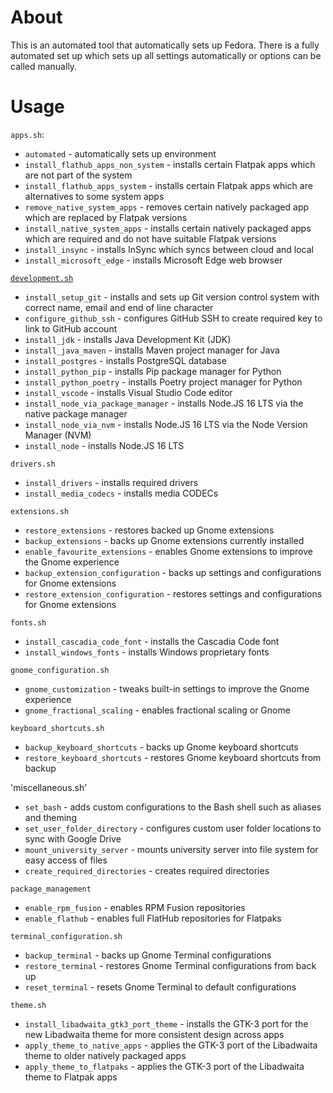 # About 
This is an automated tool that automatically sets up Fedora. There is a fully automated set up which sets up all settings automatically or options can be called manually. 

# Usage
`apps.sh`:
* `automated` - automatically sets up environment 
* `install_flathub_apps_non_system` - installs certain Flatpak apps which are not part of the system
* `install_flathub_apps_system` - installs certain Flatpak apps which are alternatives to some system apps
* `remove_native_system_apps` - removes certain natively packaged app which are replaced by Flatpak versions
* `install_native_system_apps` - installs certain natively packaged apps which are required and do not have suitable Flatpak versions
* `install_insync` - installs InSync which syncs between cloud and local 
* `install_microsoft_edge` - installs Microsoft Edge web browser

[`development.sh`](development.sh)
* `install_setup_git` - installs and sets up Git version control system with correct name, email and end of line character
* `configure_github_ssh` - configures GitHub SSH to create required key to link to GitHub account
* `install_jdk` - installs Java Development Kit (JDK)
* `install_java_maven` - installs Maven project manager for Java
* `install_postgres` - installs PostgreSQL database
* `install_python_pip` - installs Pip package manager for Python
* `install_python_poetry` - installs Poetry project manager for Python
* `install_vscode` - installs Visual Studio Code editor
* `install_node_via_package_manager` - installs Node.JS 16 LTS via the native package manager 
* `install_node_via_nvm` - installs Node.JS 16 LTS via the Node Version Manager (NVM)
* `install_node` - installs Node.JS 16 LTS 

`drivers.sh`
* `install_drivers` - installs required drivers 
* `install_media_codecs` - installs media CODECs

`extensions.sh`
* `restore_extensions` - restores backed up Gnome extensions 
* `backup_extensions` - backs up Gnome extensions currently installed 
* `enable_favourite_extensions` - enables Gnome extensions to improve the Gnome experience
* `backup_extension_configuration` - backs up settings and configurations for Gnome extensions
* `restore_extension_configuration` - restores settings and configurations for Gnome extensions

`fonts.sh` 
* `install_cascadia_code_font` - installs the Cascadia Code font
* `install_windows_fonts` - installs Windows proprietary fonts

`gnome_configuration.sh`
* `gnome_customization` - tweaks built-in settings to improve the Gnome experience
* `gnome_fractional_scaling` - enables fractional scaling or Gnome

`keyboard_shortcuts.sh`
* `backup_keyboard_shortcuts` - backs up Gnome keyboard shortcuts
* `restore_keyboard_shortcuts` - restores Gnome keyboard shortcuts from backup 

'miscellaneous.sh'
* `set_bash` - adds custom configurations to the Bash shell such as aliases and theming
* `set_user_folder_directory` - configures custom user folder locations to sync with Google Drive
* `mount_university_server` - mounts university server into file system for easy access of files
* `create_required_directories` - creates required directories 

`package_management`
* `enable_rpm_fusion` - enables RPM Fusion repositories 
* `enable_flathub` - enables full FlatHub repositories for Flatpaks

`terminal_configuration.sh`
* `backup_terminal` - backs up Gnome Terminal configurations
* `restore_terminal` - restores Gnome Terminal configurations from back up
* `reset_terminal` - resets Gnome Terminal to default configurations 

`theme.sh`
* `install_libadwaita_gtk3_port_theme` - installs the GTK-3 port for the new Libadwaita theme for more consistent design across apps
* `apply_theme_to_native_apps` - applies the GTK-3 port of the Libadwaita theme to older natively packaged apps
* `apply_theme_to_flatpaks` - applies the GTK-3 port of the Libadwaita theme to Flatpak apps

